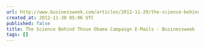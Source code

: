 ```yaml
---
url: http://www.businessweek.com/articles/2012-11-29/the-science-behind-those-obama-campaign-e-mails
created_at: 2012-11-30 05:06 UTC
published: false
title: The Science Behind Those Obama Campaign E-Mails - Businessweek
tags: []
---
```



